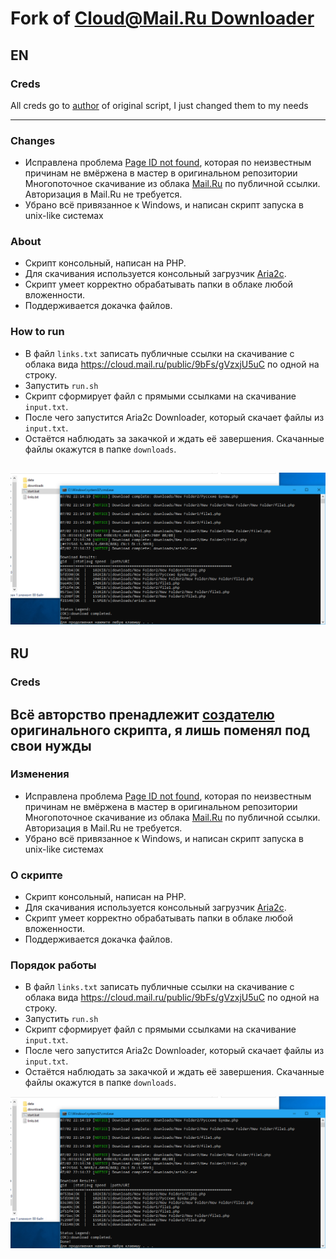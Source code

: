 # Fork of [Cloud&#64;Mail.Ru Downloader](https://github.com/Geograph-us/Cloud-Mail.Ru-Downloader)

## EN
### Creds
All creds go to [author](https://github.com/Geograph-us) of original script, I just changed them to my needs

---
### Changes
- Исправлена проблема [Page ID not found](https://github.com/Geograph-us/Cloud-Mail.Ru-Downloader/issues/18), которая по неизвестным причинам не вмёржена в мастер в оригинальном репозитории
Многопоточное скачивание из облака [Mail.Ru](http://cloud.mail.ru/) по публичной ссылки. Авторизация в Mail.Ru не требуется.
- Убрано всё привязанное к Windows, и написан скрипт запуска в unix-like системах

### About
- Скрипт консольный, написан на PHP.
- Для скачивания используется консольный загрузчик [Aria2c](https://aria2.github.io/).
- Скрипт умеет корректно обрабатывать папки в облаке любой вложенности.
- Поддерживается докачка файлов.

### How to run

- В файл `links.txt` записать публичные ссылки на скачивание с облака вида https://cloud.mail.ru/public/9bFs/gVzxjU5uC по одной на строку.
- Запустить `run.sh`
- Скрипт сформирует файл с прямыми ссылками на скачивание `input.txt`.
- После чего запустится Aria2c Downloader, который скачает файлы из `input.txt`.
- Остаётся наблюдать за закачкой и ждать её завершения. Скачанные файлы окажутся в папке `downloads`.

[![Скрипт за работой](image.png)](image.png)
---

## RU
### Creds
Всё авторство пренадлежит [создателю](https://github.com/Geograph-us) оригинального скрипта, я лишь поменял под свои нужды
---
### Изменения
- Исправлена проблема [Page ID not found](https://github.com/Geograph-us/Cloud-Mail.Ru-Downloader/issues/18), которая по неизвестным причинам не вмёржена в мастер в оригинальном репозитории
Многопоточное скачивание из облака [Mail.Ru](http://cloud.mail.ru/) по публичной ссылки. Авторизация в Mail.Ru не требуется.
- Убрано всё привязанное к Windows, и написан скрипт запуска в unix-like системах

### О скрипте
- Скрипт консольный, написан на PHP.
- Для скачивания используется консольный загрузчик [Aria2c](https://aria2.github.io/).
- Скрипт умеет корректно обрабатывать папки в облаке любой вложенности.
- Поддерживается докачка файлов.

### Порядок работы

- В файл `links.txt` записать публичные ссылки на скачивание с облака вида https://cloud.mail.ru/public/9bFs/gVzxjU5uC по одной на строку.
- Запустить `run.sh`
- Скрипт сформирует файл с прямыми ссылками на скачивание `input.txt`.
- После чего запустится Aria2c Downloader, который скачает файлы из `input.txt`.
- Остаётся наблюдать за закачкой и ждать её завершения. Скачанные файлы окажутся в папке `downloads`.

[![Скрипт за работой](image.png)](image.png)

